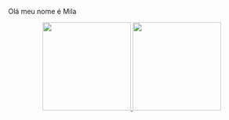 Olá meu nome é Mila

<div align="center">
  <a href="https://github.com/mikunatic">
  <img height="180em" src="https://github-readme-stats.vercel.app/api?username=mikunatic&show_icons=true&theme=dark&include_all_commits=true&count_private=true"/>
  <img height="180em" src="https://github-readme-stats.vercel.app/api/top-langs/?username=mikunatic&layout=compact&langs_count=7&theme=dark"/>
</div>
